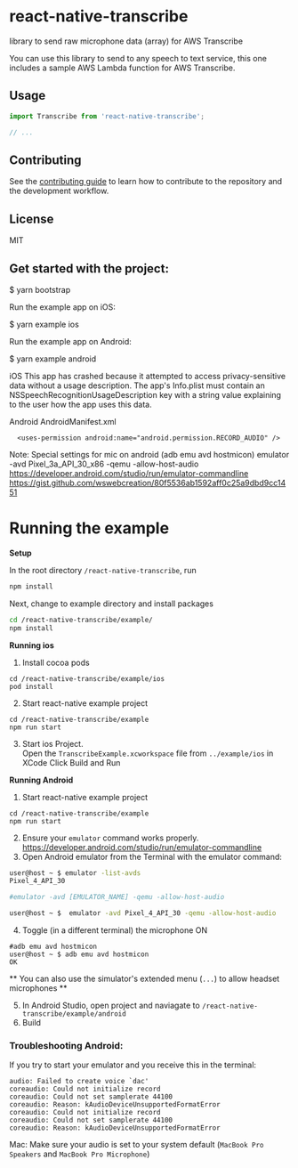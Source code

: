 # react-native-transcribe

library to send raw microphone data (array) for AWS Transcribe

You can use this library to send to any speech to text service, this one includes a sample AWS Lambda function for AWS Transcribe.

## Usage

```js
import Transcribe from 'react-native-transcribe';

// ...
```

## Contributing

See the [contributing guide](CONTRIBUTING.md) to learn how to contribute to the repository and the development workflow.

## License

MIT

## Get started with the project:

\$ yarn bootstrap

Run the example app on iOS:

\$ yarn example ios

Run the example app on Android:

\$ yarn example android

iOS
This app has crashed because it attempted to access privacy-sensitive data without a usage description. The app's Info.plist must contain an NSSpeechRecognitionUsageDescription key with a string value explaining to the user how the app uses this data.

Android
AndroidManifest.xml

```
  <uses-permission android:name="android.permission.RECORD_AUDIO" />
```

Note: Special settings for mic on android (adb emu avd hostmicon)
emulator -avd Pixel_3a_API_30_x86 -qemu -allow-host-audio
https://developer.android.com/studio/run/emulator-commandline
https://gist.github.com/wswebcreation/80f5536ab1592aff0c25a9dbd9cc1451

# Running the example
**Setup**

In the root directory `/react-native-transcribe`, run 
```sh
npm install
```
Next, change to example directory and install packages
```sh
cd /react-native-transcribe/example/
npm install
```

**Running ios**

1) Install cocoa pods
```
cd /react-native-transcribe/example/ios
pod install
```

2) Start react-native example project
```
cd /react-native-transcribe/example
npm run start
```

3) Start ios Project.  
Open the `TranscribeExample.xcworkspace` file from `../example/ios` in XCode Click Build and Run

**Running Android**
1) Start react-native example project
```
cd /react-native-transcribe/example
npm run start
```
2) Ensure your `emulator` command works properly. https://developer.android.com/studio/run/emulator-commandline
3) Open Android emulator from the Terminal with the emulator command: 
```sh
user@host ~ $ emulator -list-avds
Pixel_4_API_30

#emulator -avd [EMULATOR_NAME] -qemu -allow-host-audio

user@host ~ $  emulator -avd Pixel_4_API_30 -qemu -allow-host-audio
```

4) Toggle (in a different terminal) the microphone ON 
```
#adb emu avd hostmicon
user@host ~ $ adb emu avd hostmicon 
OK
```
** You can also use the simulator's extended menu (`...`) to allow headset microphones **

5) In Android Studio, open project and naviagate to `/react-native-transcribe/example/android` 
6) Build

### Troubleshooting Android:

If you try to start your emulator and you receive this in the terminal: 

```
audio: Failed to create voice `dac'
coreaudio: Could not initialize record
coreaudio: Could not set samplerate 44100
coreaudio: Reason: kAudioDeviceUnsupportedFormatError
coreaudio: Could not initialize record
coreaudio: Could not set samplerate 44100
coreaudio: Reason: kAudioDeviceUnsupportedFormatError
```

Mac: Make sure your audio is set to your system default (`MacBook Pro Speakers` and `MacBook Pro Microphone`)
